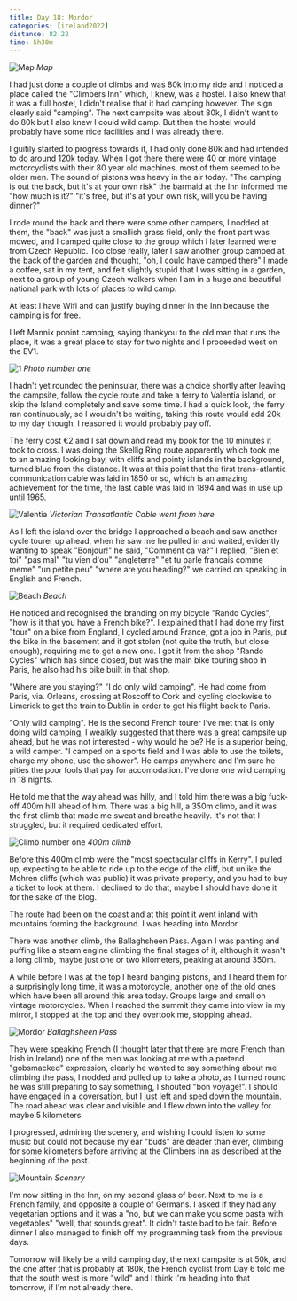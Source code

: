 ```yaml
--- 
title: Day 18: Mordor
categories: [ireland2022]
distance: 82.22
time: 5h30m
---
```


![Map](/images/ireland2022/20220823_map.jpg) 
*Map*

I had just done a couple of climbs and was 80k into my ride and I noticed a
place called the "Climbers Inn" which, I knew, was a hostel. I also knew that
it was a full hostel, I didn't realise that it had camping however. The sign
clearly said "camping". The next campsite was about 80k, I didn't want to do
80k but I also knew I could wild camp. But then the hostel would probably have
some nice facilities and I was already there.

I guitily started to progress towards it, I had only done 80k and had intended
to do around 120k today. When I got there there were 40 or more vintage
motorcyclists with their 80 year old machines, most of them seemed to be older
men. The sound of pistons was heavy in the air today. "The camping is out the
back, but it's at your own risk" the barmaid at the Inn informed me "how much
is it?" "it's free, but it's at your own risk, will you be having dinner?"

I rode round the back and there were some other campers, I nodded at them, the
"back" was just a smallish grass field, only the front part was mowed, and I
camped quite close to the group which I later learned were from Czech
Republic. Too close really, later I saw another group camped at the back of
the garden and thought, "oh, I could have camped there" I made a coffee, sat
in my tent, and felt slightly stupid that I was sitting in a garden, next to a
group of young Czech walkers when I am in a huge and beautiful national
park with lots of places to wild camp.

At least I have Wifi and can justify buying dinner in the Inn because the
camping is for free.

I left Mannix ponint camping, saying thankyou to the old man that runs the
place, it was a great place to stay for two nights and I proceeded west on the
EV1.

![1](/images/ireland2022/20220823_1.jpg) 
*Photo number one*

I hadn't yet rounded the peninsular, there was a choice shortly after leaving
the campsite, follow the cycle route and take a ferry to Valentia island, or
skip the Island completely and save some time. I had a quick look, the ferry
ran continuously, so I wouldn't be waiting, taking this route would add 20k to
my day though, I reasoned it would probably pay off.

The ferry cost €2 and I sat down and read my book for the 10 minutes it took
to cross. I was doing the Skellig Ring route apparently which took me to an
amazing looking bay, with cliffs and pointy islands in the background, turned
blue from the distance. It was at this point that the first trans-atlantic
communication cable was laid in 1850 or so, which is an amazing achievement
for the time, the last cable was laid in 1894 and was in use up until 1965.

![Valentia](/images/ireland2022/20220823_2.jpg) 
*Victorian Transatlantic Cable went from here*

As I left the island over the bridge I approached a beach and saw another
cycle tourer up ahead, when he saw me he pulled in and waited, evidently
wanting to speak "Bonjour!" he said, "Comment ca va?" I replied, "Bien et toi"
"pas mal" "tu vien d'ou" "angleterre" "et tu parle francais comme meme" "un
petite peu" "where are you heading?" we carried on speaking in English and
French.

![Beach](/images/ireland2022/20220823_4.jpg) 
*Beach*

He noticed and recognised the branding on my bicycle "Rando Cycles", "how is
it that you have a French bike?". I explained that I had done my first "tour"
on a bike from England, I cycled around France, got a job in Paris, put the
bike in the basement and it got stolen (not quite the truth, but close
enough), requiring me to get a new one. I got it from the shop "Rando Cycles"
which has since closed, but was the main bike touring shop in Paris, he also
had his bike built in that shop.

"Where are you staying?" "I do only wild camping". He had come from Paris,
via. Orleans, crossing at Roscoff to Cork and cycling clockwise to Limerick to
get the train to Dublin in order to get his flight back to Paris.

"Only wild camping". He is the second French tourer I've met that is only
doing wild camping, I wealkly suggested that there was a great campsite up
ahead, but he was not interested - why would he be? He is a superior being, a
wild camper. "I camped on a sports field and I was able to use the toilets,
charge my phone, use the shower". He camps anywhere and I'm sure he pities the
poor fools that pay for accomodation. I've done one wild camping in 18 nights.

He told me that the way ahead was hilly, and I told him there was a big
fuck-off 400m hill ahead of him. There was a big hill, a 350m climb, and it
was the first climb that made me sweat and breathe heavily. It's not that I
struggled, but it required dedicated effort.

![Climb number one](/images/ireland2022/20220823_3.jpg) 
*400m climb*

Before this 400m climb were the "most spectacular cliffs in Kerry". I pulled
up, expecting to be able to ride up to the edge of the cliff, but unlike the
Mohren cliffs (which was public) it was private property, and you had to buy a
ticket to look at them. I declined to do that, maybe I should have done it for
the sake of the blog.

The route had been on the coast and at this point it went inland with
mountains forming the background. I was heading into Mordor.

There was another climb, the Ballaghsheen Pass. Again I was panting and
puffing like a steam engine climbing the final stages of it, although it
wasn't a long climb, maybe just one or two kilometers, peaking at around 350m.

A while before I was at the top I heard banging pistons, and I heard them for
a surprisingly long time, it was a motorcycle, another one of the old ones
which have been all around this area today. Groups large and small on vintage
motorcycles. When I reached the summit they came into view in my mirror, I
stopped at the top and they overtook me, stopping ahead.

![Mordor](/images/ireland2022/20220823_5.jpg) 
*Ballaghsheen Pass*

They were speaking French (I thought later that there are more French than
Irish in Ireland) one of the men was looking at me with a pretend "gobsmacked"
expression, clearly he wanted to say something about me climbing the pass, I
nodded and pulled up to take a photo, as I turned round he was still preparing
to say something, I shouted "bon voyage!". I should have engaged in a
coversation, but I just left and sped down the mountain. The road ahead was
clear and visible and I flew down into the valley for maybe 5 kilometers.

I progressed, admiring the scenery, and wishing I could listen to some music
but could not because my ear "buds" are deader than ever, climbing for some
kilometers before arriving at the Climbers Inn as described at the beginning
of the post.

![Mountain](/images/ireland2022/20220823_6.jpg) 
*Scenery*

I'm now sitting in the Inn, on my second glass of beer. Next to me is a French
family, and opposite a couple of Germans. I asked if they had any vegetarian
options and it was a "no, but we can make you some pasta with vegetables"
"well, that sounds great". It didn't taste bad to be fair. Before dinner I
also managed to finish off my programming task from the previous days.

Tomorrow will likely be a wild camping day, the next campsite is at 50k, and
the one after that is probably at 180k, the French cyclist from Day 6 told me
that the south west is more "wild" and I think I'm heading into that tomorrow,
if I'm not already there.








